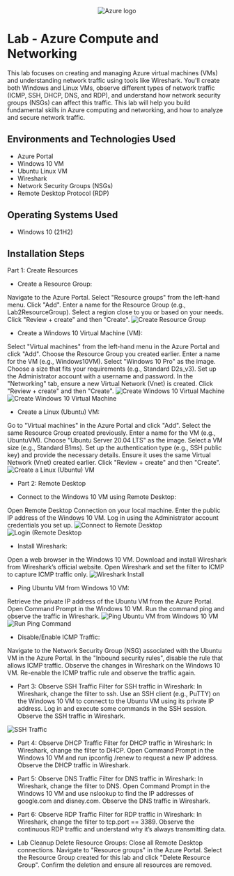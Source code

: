 <p align="center">
<img src="https://i.imgur.com/4hzgUaF.jpeg" alt="Azure logo"/>
</p>

<h1>Lab - Azure Compute and Networking</h1>
This lab focuses on creating and managing Azure virtual machines (VMs) and understanding network traffic using tools like Wireshark. You'll create both Windows and Linux VMs, observe different types of network traffic (ICMP, SSH, DHCP, DNS, and RDP), and understand how network security groups (NSGs) can affect this traffic. This lab will help you build fundamental skills in Azure computing and networking, and how to analyze and secure network traffic.<br />

<h2>Environments and Technologies Used</h2>

- Azure Portal
- Windows 10 VM
- Ubuntu Linux VM
- Wireshark
- Network Security Groups (NSGs)
- Remote Desktop Protocol (RDP)

<h2>Operating Systems Used </h2>

- Windows 10</b> (21H2)

<h2>Installation Steps</h2>

Part 1: Create Resources
- Create a Resource Group:

Navigate to the Azure Portal.
Select "Resource groups" from the left-hand menu.
Click "Add".
Enter a name for the Resource Group (e.g., Lab2ResourceGroup).
Select a region close to you or based on your needs.
Click "Review + create" and then "Create".
<img src="https://i.imgur.com/x7ihWC0.png" alt="Create Resource Group"/>

- Create a Windows 10 Virtual Machine (VM):

Select "Virtual machines" from the left-hand menu in the Azure Portal and click "Add".
Choose the Resource Group you created earlier.
Enter a name for the VM (e.g., Windows10VM).
Select "Windows 10 Pro" as the image.
Choose a size that fits your requirements (e.g., Standard D2s_v3).
Set up the Administrator account with a username and password.
In the "Networking" tab, ensure a new Virtual Network (Vnet) is created.
Click "Review + create" and then "Create".
<img src="https://i.imgur.com/GsM6UrL.png" alt="Create Windows 10 Virtual Machine"/>
<img src="https://i.imgur.com/dlGAp9K.png" alt="Create Windows 10 Virtual Machine"/>

- Create a Linux (Ubuntu) VM:

Go to "Virtual machines" in the Azure Portal and click "Add".
Select the same Resource Group created previously.
Enter a name for the VM (e.g., UbuntuVM).
Choose "Ubuntu Server 20.04 LTS" as the image.
Select a VM size (e.g., Standard B1ms).
Set up the authentication type (e.g., SSH public key) and provide the necessary details.
Ensure it uses the same Virtual Network (Vnet) created earlier.
Click "Review + create" and then "Create".
<img src="https://i.imgur.com/1J7HB2E.png" alt="Create a Linux (Ubuntu) VM"/>

- Part 2: Remote Desktop

- Connect to the Windows 10 VM using Remote Desktop:

Open Remote Desktop Connection on your local machine.
Enter the public IP address of the Windows 10 VM.
Log in using the Administrator account credentials you set up.
<img src="https://i.imgur.com/WvycDdu.png" alt="Connect to Remote Desktop"/>
<img src="https://i.imgur.com/Bfk58cF.png" alt="Login (Remote Desktop"/>

- Install Wireshark:

Open a web browser in the Windows 10 VM.
Download and install Wireshark from Wireshark’s official website.
Open Wireshark and set the filter to ICMP to capture ICMP traffic only.
<img src="https://i.imgur.com/ydHcWAo.png" alt="Wireshark Install"/>

- Ping Ubuntu VM from Windows 10 VM:

Retrieve the private IP address of the Ubuntu VM from the Azure Portal.
Open Command Prompt in the Windows 10 VM.
Run the command ping <UbuntuVM-private-IP> and observe the traffic in Wireshark.
<img src="https://i.imgur.com/GYdvMOX.png" alt="Ping Ubuntu VM from Windows 10 VM"/>
<img src="https://i.imgur.com/NUoS3nQ.png" alt="Run Ping Command"/>

- Disable/Enable ICMP Traffic:

Navigate to the Network Security Group (NSG) associated with the Ubuntu VM in the Azure Portal.
In the "Inbound security rules", disable the rule that allows ICMP traffic.
Observe the changes in Wireshark on the Windows 10 VM.
Re-enable the ICMP traffic rule and observe the traffic again.

- Part 3: Observe SSH Traffic
Filter for SSH traffic in Wireshark:
In Wireshark, change the filter to ssh.
Use an SSH client (e.g., PuTTY) on the Windows 10 VM to connect to the Ubuntu VM using its private IP address.
Log in and execute some commands in the SSH session.
Observe the SSH traffic in Wireshark.
<img src="https://i.imgur.com/nRvRTMP.png" alt="SSH Traffic"/>


- Part 4: Observe DHCP Traffic
Filter for DHCP traffic in Wireshark:
In Wireshark, change the filter to DHCP.
Open Command Prompt in the Windows 10 VM and run ipconfig /renew to request a new IP address.
Observe the DHCP traffic in Wireshark.

- Part 5: Observe DNS Traffic
Filter for DNS traffic in Wireshark:
In Wireshark, change the filter to DNS.
Open Command Prompt in the Windows 10 VM and use nslookup to find the IP addresses of google.com and disney.com.
Observe the DNS traffic in Wireshark.

- Part 6: Observe RDP Traffic
Filter for RDP traffic in Wireshark:
In Wireshark, change the filter to tcp.port == 3389.
Observe the continuous RDP traffic and understand why it’s always transmitting data.

- Lab Cleanup
Delete Resource Groups:
Close all Remote Desktop connections.
Navigate to "Resource groups" in the Azure Portal.
Select the Resource Group created for this lab and click "Delete Resource Group".
Confirm the deletion and ensure all resources are removed.
</p>
<br />
